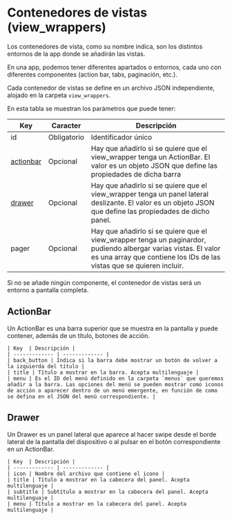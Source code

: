 # Contenedores de vistas (view_wrappers)

Los contenedores de vista, como su nombre indica, son los distintos entornos de la app donde se añadirán las vistas.

En una app, podemos tener diferentes apartados o entornos, cada uno con diferentes componentes (action bar, tabs, paginación, etc.).

Cada contenedor de vistas se define en un archivo JSON independiente, alojado en la carpeta `view_wrappers`.

En esta tabla se muestran los parámetros que puede tener:

  | Key  | Caracter | Descripción |
  | ------------- | ------------- | ------------- |
  | id | Obligatorio | Identificador único |
  | [actionbar](#actionbar) | Opcional | Hay que añadirlo si se quiere que el view_wrapper tenga un ActionBar. El valor es un objeto JSON que define las propiedades de dicha barra |
  | [drawer](#drawer) | Opcional | Hay que añadirlo si se quiere que el view_wrapper tenga un panel lateral deslizante. El valor es un objeto JSON que define las propiedades de dicho panel. |
  | pager | Opcional | Hay que añadirlo si se quiere que el view_wrapper tenga un paginardor, pudiendo albergar varias vistas. El valor es una array que contiene los IDs de las vistas que se quieren incluir. |
  
Si no se añade ningún componente, el contenedor de vistas será un entorno a pantalla completa.

  
  
## ActionBar
Un ActionBar es una barra superior que se muestra en la pantalla y puede contener, además de un título, botones de acción.
  
    | Key  | Descripción |
    | ------------- | ------------- |
    | back_button | Indica si la barra debe mostrar un botón de volver a la izquierda del título |
    | title | Título a mostrar en la barra. Acepta multilenguaje |
    | menu | Es el ID del menú definido en la carpeta `menus` que queremos añadir a la barra. Las opciones del menú se pueden mostrar como iconos de acción o aparecer dentro de un menú emergente, en función de como se defina en el JSON del menú correspondiente. |
  
  

    
  
## Drawer
Un Drawer es un panel lateral que aparece al hacer swipe desde el borde lateral de la pantalla del dispositivo o al pulsar en el botón correspondiente en un ActionBar.
  
    | Key  | Descripción |
    | ------------- | ------------- |
    | icon | Nombre del archivo que contiene el icono |
    | title | Título a mostrar en la cabecera del panel. Acepta multilenguaje |
    | subtitle | Subtítulo a mostrar en la cabecera del panel. Acepta multilenguaje |
    | menu | Título a mostrar en la cabecera del panel. Acepta multilenguaje |
  
  
  
  

